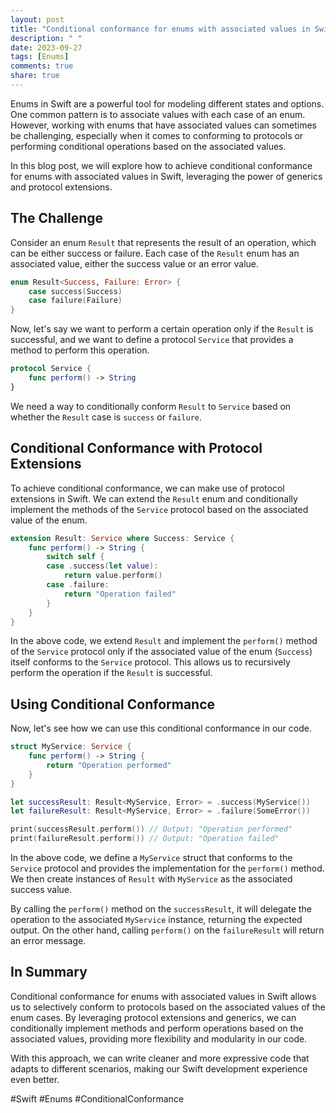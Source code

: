 ```yaml
---
layout: post
title: "Conditional conformance for enums with associated values in Swift"
description: " "
date: 2023-09-27
tags: [Enums]
comments: true
share: true
---
```


Enums in Swift are a powerful tool for modeling different states and options. One common pattern is to associate values with each case of an enum. However, working with enums that have associated values can sometimes be challenging, especially when it comes to conforming to protocols or performing conditional operations based on the associated values.

In this blog post, we will explore how to achieve conditional conformance for enums with associated values in Swift, leveraging the power of generics and protocol extensions.

## The Challenge

Consider an enum `Result` that represents the result of an operation, which can be either success or failure. Each case of the `Result` enum has an associated value, either the success value or an error value.

```swift
enum Result<Success, Failure: Error> {
    case success(Success)
    case failure(Failure)
}
```

Now, let's say we want to perform a certain operation only if the `Result` is successful, and we want to define a protocol `Service` that provides a method to perform this operation.

```swift
protocol Service {
    func perform() -> String
}
```

We need a way to conditionally conform `Result` to `Service` based on whether the `Result` case is `success` or `failure`.

## Conditional Conformance with Protocol Extensions

To achieve conditional conformance, we can make use of protocol extensions in Swift. We can extend the `Result` enum and conditionally implement the methods of the `Service` protocol based on the associated value of the enum.

```swift
extension Result: Service where Success: Service {
    func perform() -> String {
        switch self {
        case .success(let value):
            return value.perform()
        case .failure:
            return "Operation failed"
        }
    }
}
```

In the above code, we extend `Result` and implement the `perform()` method of the `Service` protocol only if the associated value of the enum (`Success`) itself conforms to the `Service` protocol. This allows us to recursively perform the operation if the `Result` is successful.

## Using Conditional Conformance

Now, let's see how we can use this conditional conformance in our code.

```swift
struct MyService: Service {
    func perform() -> String {
        return "Operation performed"
    }
}

let successResult: Result<MyService, Error> = .success(MyService())
let failureResult: Result<MyService, Error> = .failure(SomeError())

print(successResult.perform()) // Output: "Operation performed"
print(failureResult.perform()) // Output: "Operation failed"
```

In the above code, we define a `MyService` struct that conforms to the `Service` protocol and provides the implementation for the `perform()` method. We then create instances of `Result` with `MyService` as the associated success value.

By calling the `perform()` method on the `successResult`, it will delegate the operation to the associated `MyService` instance, returning the expected output. On the other hand, calling `perform()` on the `failureResult` will return an error message.

## In Summary

Conditional conformance for enums with associated values in Swift allows us to selectively conform to protocols based on the associated values of the enum cases. By leveraging protocol extensions and generics, we can conditionally implement methods and perform operations based on the associated values, providing more flexibility and modularity in our code.

With this approach, we can write cleaner and more expressive code that adapts to different scenarios, making our Swift development experience even better.

#Swift #Enums #ConditionalConformance